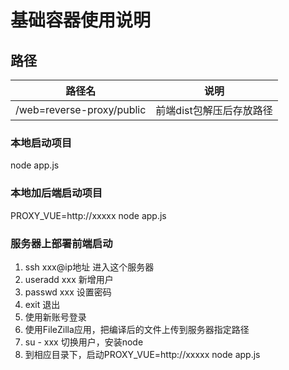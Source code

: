 # 基础容器使用说明

## 路径

路径名|说明
---|---
/web=reverse-proxy/public| 前端dist包解压后存放路径

### 本地启动项目
node app.js

### 本地加后端启动项目
PROXY_VUE=http://xxxxx node app.js


### 服务器上部署前端启动
1. ssh xxx@ip地址 进入这个服务器
1. useradd xxx 新增用户
1. passwd xxx 设置密码
1. exit 退出
1. 使用新账号登录
1. 使用FileZilla应用，把编译后的文件上传到服务器指定路径
1. su - xxx 切换用户，安装node
1. 到相应目录下，启动PROXY_VUE=http://xxxxx node app.js
